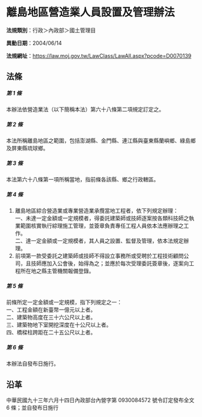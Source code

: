 # 離島地區營造業人員設置及管理辦法




**法規類別**：行政＞內政部＞國土管理目

**異動日期**：2004/06/14  

**法規網址**：https://law.moj.gov.tw/LawClass/LawAll.aspx?pcode=D0070139



## 法條
##### 第 1 條
本辦法依營造業法（以下簡稱本法）第六十八條第二項規定訂定之。

##### 第 2 條
本法所稱離島地區之範圍，包括澎湖縣、金門縣、連江縣與臺東縣蘭嶼鄉、綠島鄉及屏東縣琉球鄉。

##### 第 3 條
本法第六十八條第一項所稱當地，指前條各該縣、鄉之行政轄區。

##### 第 4 條
1. 離島地區綜合營造業或專業營造業承攬當地工程者，依下列規定辦理：  
一、未達一定金額或一定規模者，得委託建築師或技師逐案按各類科技師之執業範圍核實執行綜理施工管理，並簽章負責專任工程人員依本法應辦理之工作。  
二、達一定金額或一定規模者，其人員之設置、監督及管理，依本法規定辦理。
1. 前項第一款受委託之建築師或技師不得設立事務所或受聘於工程技術顧問公司，且技師應加入公會後，始得為之；並應於每次受理委託簽章後，逐案向工程所在地之縣主管機關報備登錄。

##### 第 5 條
前條所定一定金額或一定規模，指下列規定之一：  
一、工程金額在新臺幣一億元以上者。  
二、建築物高度在三十六公尺以上者。  
三、建築物地下室開挖深度在十公尺以上者。  
四、橋樑柱跨距在二十五公尺以上者。

##### 第 6 條
本辦法自發布日施行。

## 沿革
中華民國九十三年六月十四日內政部台內營字第 0930084572 號令訂定發布全文 6  條；並自發布日施行

